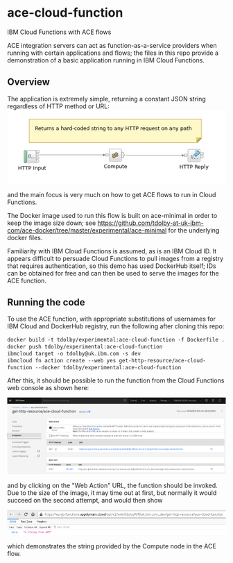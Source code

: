 # ace-cloud-function
IBM Cloud Functions with ACE flows

ACE integration servers can act as function-as-a-service providers when running with 
certain applications and flows; the files in this repo provide a demonstration of a 
basic application running in IBM Cloud Functions.

## Overview

The application is extremely simple, returning a constant JSON string regardless of 
HTTP method or URL:
![ACE Function flow](images/aceFunction-flow.png)

and the main focus is very much on how to get ACE flows to run in Cloud Functions.

The Docker image used to run this flow is built on ace-minimal in order to keep the
image size down; see https://github.com/tdolby-at-uk-ibm-com/ace-docker/tree/master/experimental/ace-minimal
for the underlying docker files.

Familiarity with IBM Cloud Functions is assumed, as is an IBM Cloud ID. It appears
difficult to persuade Cloud Functions to pull images from a registry that requires
authentication, so this demo has used DockerHub itself; IDs can be obtained for free
and can then be used to serve the images for the ACE function.

## Running the code

To use the ACE function, with appropriate substitutions of usernames for IBM Cloud and 
DockerHub registry, run the following after cloning this repo:
```
docker build -t tdolby/experimental:ace-cloud-function -f Dockerfile .
docker push tdolby/experimental:ace-cloud-function
ibmcloud target -o tdolby@uk.ibm.com -s dev
ibmcloud fn action create --web yes get-http-resource/ace-cloud-function --docker tdolby/experimental:ace-cloud-function
```

After this, it should be possible to run the function from the Cloud Functions web
console as shown here:

![Web Console](images/ace-cloud-function-web-page.png)

and by clicking on the "Web Action" URL, the function should be invoked. Due to the 
size of the image, it may time out at first, but normally it would succeed on the
second attempt, and would then show

![Function invoke](images/ace-cloud-function-invoke.png)

which demonstrates the string provided by the Compute node in the ACE flow.
